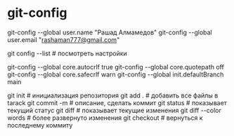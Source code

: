 # git-config

git-config --global user.name "Рашад Алмамедов"
git-config --global user.email "rashaman777@gmail.com"

git config --list # посмотреть настройки

git-config --global core.autocrlf true
git-config --global core.quotepath off
git-config --global core.safecrlf warn
git-config --global init.defaultBranch main

git init # инициализация репозитория
git add . # добавить все файлы в tarack
git commit -m # описание, сделать коммит
git status # показывает текущий статус
git diff # показывает текущие изменения
git diff --color words # более развернуто изменения
git checkout # вернуться к последнему коммиту
